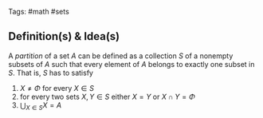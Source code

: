 Tags: #math #sets 
## Definition(s) & Idea(s)
A  *partition* of a set $A$ can be defined as a collection $S$ of a nonempty subsets of $A$ such that every element of $A$ belongs to exactly one subset in $S$. That is, $S$ has to satisfy
1. $X\neq \Phi$ for every $X\in S$
2. for every two sets $X,Y\in S$ either $X=Y$ or $X\cap Y=\Phi$
3. $\bigcup_{X\in S} X= A$


